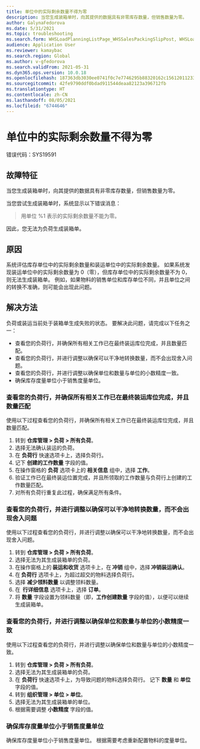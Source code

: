 ```yaml
---
title: 单位中的实际剩余数量不得为零
description: 当您生成装箱单时，向其提供的数据具有非零库存数量，但销售数量为零。
author: GalynaFedorova
ms.date: 5/31/2021
ms.topic: troubleshooting
ms.search.form: WHSLoadPlanningListPage_WHSSalesPackingSlipPost, WHSLoadTable_WHSSalesPackingSlipPost
audience: Application User
ms.reviewer: kamaybac
ms.search.region: Global
ms.author: v-gfedorova
ms.search.validFrom: 2021-05-31
ms.dyn365.ops.version: 10.0.18
ms.openlocfilehash: 187363db3030ee0741f0c7e7746295b88320162c156120112332bb78593bb673
ms.sourcegitcommit: 42fe9790ddf0bdad911544deaa82123a396712fb
ms.translationtype: HT
ms.contentlocale: zh-CN
ms.lasthandoff: 08/05/2021
ms.locfileid: "6744646"
---
```

# <a name="physical-remaining-quantity-in-the-unit-must-not-be-zero"></a>单位中的实际剩余数量不得为零

错误代码：SYS19591

## <a name="symptoms"></a>故障特征

当您生成装箱单时，向其提供的数据具有非零库存数量，但销售数量为零。

当您尝试生成装箱单时，系统显示以下错误消息：

> 用单位 %1 表示的实际剩余数量不能为零。

因此，您无法为负荷生成装箱单。

## <a name="cause"></a>原因

系统评估库存单位中的实际剩余数量和装运单位中的实际剩余数量。 如果系统发现装运单位中的实际剩余数量为 0（零），但库存单位中的实际剩余数量不为 0，则无法生成装箱单。 例如，如果物料的销售单位和库存单位不同，并且单位之间的转换不准确，则可能会出现此问题。

## <a name="resolution"></a>解决方法

负荷或装运当前处于装箱单生成失败的状态。 要解决此问题，请完成以下任务之一：

- 查看您的负荷行，并确保所有相关工作已在最终装运库位完成，并且数量匹配。
- 查看您的负荷行，并进行调整以确保可以干净地转换数量，而不会出现舍入问题。
- 查看您的负荷行，并进行调整以确保单位和数量与单位的小数精度一致。
- 确保库存度量单位小于销售度量单位。

### <a name="review-your-load-lines-and-make-sure-that-all-the-related-work-has-been-completed-at-the-final-shipping-location-and-that-the-quantities-match"></a>查看您的负荷行，并确保所有相关工作已在最终装运库位完成，并且数量匹配

使用以下过程查看您的负荷行，并确保所有相关工作已在最终装运库位完成，并且数量匹配。

1. 转到 **仓库管理 \> 负荷 \> 所有负荷**。
1. 选择无法确认装运的负荷。
1. 在 **负荷行** 快速选项卡上，选择负荷行。
1. 记下 **创建的工作数量** 字段的值。
1. 在操作窗格的 **负荷** 选项卡上的 **相关信息** 组中，选择 **工作**。
1. 验证工作已在最终装运位置完成，并且所领取的工作数量与负荷行上创建的工作数量匹配。
1. 对所有负荷行重复此过程，确保满足所有条件。

### <a name="review-your-load-lines-and-make-adjustments-to-ensure-that-the-quantity-can-be-cleanly-converted-without-rounding-issues"></a>查看您的负荷行，并进行调整以确保可以干净地转换数量，而不会出现舍入问题

使用以下过程查看您的负荷行，并进行调整以确保可以干净地转换数量，而不会出现舍入问题。

1. 转到 **仓库管理 \> 负荷 \> 所有负荷**。
1. 选择无法为其生成装箱单的负荷。
1. 在操作窗格上的 **装运和收货** 选项卡上，在 **冲销** 组中，选择 **冲销装运确认**。
1. 在 **负荷行** 选项卡上，为超过超交的物料选择负荷行。
1. 选择 **减少领料数量** 以调整领料数量。
1. 在  **行详细信息** 选项卡上，选择 **订单**。
1. 将 **数量** 字段设置为领料数量（即，**工作创建数量** 字段的值），以便可以继续生成装箱单。

### <a name="review-your-load-lines-and-make-adjustments-to-ensure-that-the-unit-and-quantity-are-aligned-with-the-decimal-precision-of-the-unit"></a>查看您的负荷行，并进行调整以确保单位和数量与单位的小数精度一致

使用以下过程查看您的负荷行，并进行调整以确保单位和数量与单位的小数精度一致。

1. 转到 **仓库管理 \> 负荷 \> 所有负荷**。
1. 选择无法为其生成装箱单的负荷。
1. 在 **负荷行** 快速选项卡上，为导致问题的物料选择负荷行。 记下 **数量** 和 **单位** 字段的值。
1. 转到 **组织管理 \> 单位 \> 单位**。
1. 选择无法为其生成装箱单的单位。
1. 根据需要调整 **小数精度** 字段的值。

### <a name="make-sure-that-the-inventory-unit-of-measure-is-smaller-than-the-sales-unit-of-measure"></a>确保库存度量单位小于销售度量单位

确保库存度量单位小于销售度量单位。 根据需要考虑重新配置物料的度量单位。
